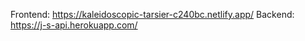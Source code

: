 Frontend: https://kaleidoscopic-tarsier-c240bc.netlify.app/
Backend: https://j-s-api.herokuapp.com/
